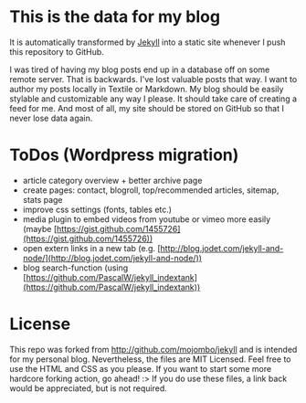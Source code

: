 This is the data for my blog
============================

It is automatically transformed by [Jekyll](http://github.com/mojombo/jekyll) into a static site whenever I push this repository to GitHub.

I was tired of having my blog posts end up in a database off on some remote server. That is backwards. I've lost valuable posts that way. I want to author my posts locally in Textile or Markdown. My blog should be easily stylable and customizable any way I please. It should take care of creating a feed for me. And most of all, my site should be stored on GitHub so that I never lose data again.

ToDos (Wordpress migration)
============================
* article category overview + better archive page
* create pages: contact, blogroll, top/recommended articles, sitemap, stats page
* improve css settings (fonts, tables etc.)
* media plugin to embed videos from youtube or vimeo more easily (maybe [https://gist.github.com/1455726](https://gist.github.com/1455726))
* open extern links in a new tab (e.g. [http://blog.jodet.com/jekyll-and-node/](http://blog.jodet.com/jekyll-and-node/))
* blog search-function (using [https://github.com/PascalW/jekyll_indextank](https://github.com/PascalW/jekyll_indextank))

License
=======

This repo was forked from http://github.com/mojombo/jekyll and is intended for my personal blog.
Nevertheless, the files are MIT Licensed. Feel free to use the HTML and CSS as you please. If you want to start some more hardcore forking action, go ahead! :>
If you do use these files, a link back would be appreciated, but is not required.
